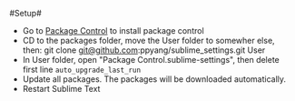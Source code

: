 #Setup#

* Go to [Package Control](http://wbond.net/sublime_packages/package_control/installation) to install package control
* CD to the packages folder, move the User folder to somewher else, then: 
        git clone git@github.com:ppyang/sublime_settings.git User 
* In User folder, open "Package Control.sublime-settings", then delete first line `auto_upgrade_last_run`
* Update all packages. The packages will be downloaded automatically. 
* Restart Sublime Text 

